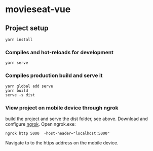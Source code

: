# movieseat-vue

## Project setup
```
yarn install
```

### Compiles and hot-reloads for development
```
yarn serve
```

### Compiles production build and serve it
```
yarn global add serve
yarn build
serve -s dist
```

### View project on mobile device through ngrok
build the project and serve the dist folder, see above. Download and configure [ngrok](https://ngrok.com/download). Open ngrok.exe:
```
ngrok http 5000  -host-header="localhost:5000"
```
Navigate to to the https address on the mobile device.